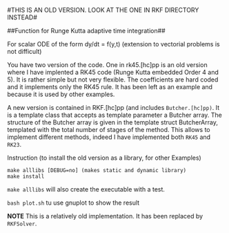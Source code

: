 #THIS IS AN OLD VERSION. LOOK AT THE ONE IN RKF DIRECTORY INSTEAD#






##Function for Runge Kutta adaptive time integration##

For scalar ODE of the form dy/dt = f(y,t)
(extension to vectorial problems is not difficult)

You have two version of the code. One in rk45.[hc]pp is an old version
where I have implented a RK45 code (Runge Kutta embedded Order 4 and
5). It is rather simple but not very flexible. The coefficients are
hard coded and it implements only the RK45 rule. It has been left as
an example and because it is used by other examples.

A new version is contained in RKF.[hc]pp (and includes
`Butcher.[hc]pp)`. It is a template class that accepts as template
parameter a Butcher array. The structure of the Butcher array is given
in the template struct ButcherArray, templated with the total number
of stages of the method. This allows to implement different methods,
indeed I have implemented both `RK45` and `RK23`.

Instruction (to install the old version as a library, for other Examples)

    make alllibs [DEBUG=no] (makes static and dynamic library)
    make install 

`make alllibs` will also create the executable with a test.

`bash plot.sh` tu use gnuplot to show the result

**NOTE** This is a relatively old implementation. It has been replaced by `RKFSolver`.
